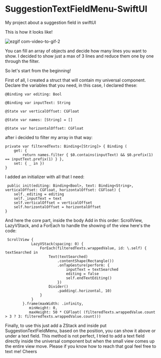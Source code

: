 # SuggestionTextFieldMenu-SwiftUI
My project about a suggestion field in swiftUI

This is how it looks like!

![ezgif com-video-to-gif-2](https://user-images.githubusercontent.com/89965384/131913428-a17f6679-75d7-4096-bb05-9114a14e8743.gif)


You can fill an array of objects and decide how many lines you want to show. I decided to show just a max of 3 lines and reduce them one by one through the filter. 

So let's start from the beginning!


First of all,  I created a struct that will contain my universal component.
Declare the variables that you need, in this case, I declared these:

    @Binding var editing: Bool
    
    @Binding var inputText: String
    
    @State var verticalOffset: CGFloat
    
    @State var names: [String] = []
     
    @State var horizontalOffset: CGFloat
    

after i decided to filter my array in that way:

    private var filteredTexts: Binding<[String]> { Binding (
        get: {
            return names.filter { $0.contains(inputText) && $0.prefix(1) == inputText.prefix(1) } },
        set: { _ in })
    }
    
I added an initializer with all that I need:
 
     public init(editing: Binding<Bool>, text: Binding<String>, verticalOffset: CGFloat, horizontalOffset: CGFloat) {
        self._editing = editing
        self._inputText = text
        self.verticalOffset = verticalOffset
        self.horizontalOffset = horizontalOffset
    }
    
    
And here the core part, inside the body Add in this order: ScrollView, LazyVStack, and a ForEach to handle the showing of the view
here's the code:
 
     ScrollView {
                LazyVStack(spacing: 0) {
                    ForEach(filteredTexts.wrappedValue, id: \.self) { textSearched in
                        Text(textSearched)
                            .contentShape(Rectangle())
                            .onTapGesture(perform: {
                                inputText = textSearched
                                editing = false
                                self.endTextEditing()
                            })
                        Divider()
                            .padding(.horizontal, 10)
                    }
                }
            }.frame(maxWidth: .infinity,
               minHeight: 0,
               maxHeight: 50 * CGFloat( (filteredTexts.wrappedValue.count > 3 ? 3: filteredTexts.wrappedValue.count)))
    

Finally, to use this just add a ZStack and inside put SuggestionTextFieldMenu, based on the position, you can show it above or under a text field.
This method is not perfect, I tried to add a text field directly inside the universal component but when the small view comes up the entire view move. 
Please if you know how to reach that goal feel free to text me! Cheers
